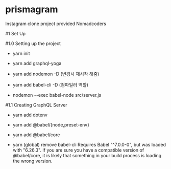 # prismagram

Instagram clone project provided Nomadcoders

#1 Set Up

#1.0 Setting up the project

- yarn init
- yarn add graphql-yoga
- yarn add nodemon -D (변경시 재시작 해줌)
- yarn add babel-cli -D (컴파일러 역할)

- nodemon --exec babel-node src/server.js

#1.1 Creating GraphQL Server

- yarn add dotenv
- yarn add @babel/{node,preset-env}
- yarn add @babel/core

- yarn (global) remove babel-cli
  Requires Babel "^7.0.0-0", but was loaded with "6.26.3". If you are sure you have a compatible version of @babel/core, it is likely that something in your build process is loading the wrong version.

